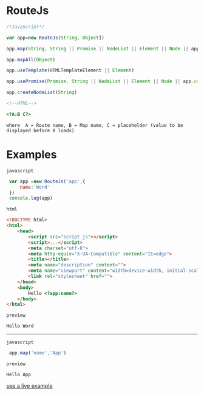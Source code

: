 
# RouteJs
```js
/*JavaScript*/

var app=new RouteJs(String, Object])

app.map(String, String || Promise || NodeList || Element || Node || app.useTemplate || app.usePromise)

app.mapAll(Object)

app.useTemplate(HTMLTemplateElement || Element)

app.usePromise(Promise, String || NodeList || Element || Node || app.useTemplate || app.usePromise)

app.createNodeList(String)

```

  
```html
<!--HTML-->

<?A:B C?>

```
`
where 
A = Route name,
B = Map name,
C = placeholder (value to be displayed before B loads)
  `



# Examples
 `javascript`
 ```js
  var app =new RouteJs('app',{
      name:'Word'
  })
  console.log(app)
 ```

 `html`
```html
<!DOCTYPE html>
<html>
    <head>
        <script src="script.js"></script>
        <script>...</script>
        <meta charset="utf-8">
        <meta http-equiv="X-UA-Compatible" content="IE=edge">
        <title></title>
        <meta name="description" content="">
        <meta name="viewport" content="width=device-width, initial-scale=1">
        <link rel="stylesheet" href="">
    </head>
    <body>
        Hello <?app:name?>
    </body>
</html>
```

`preview`
```plain
Hello Word
```
----
 `javascript`
 ```js
  app.map('name','App')
 ```

 `preview`
```preview
Hello App
```

[see a live example](https://owens94819.github.io/route-js/)